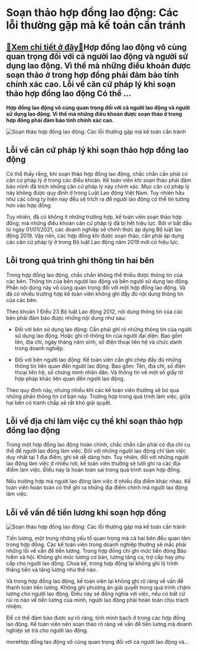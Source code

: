 Soạn thảo hợp đồng lao động: Các lỗi thường gặp mà kế toán cần tránh
====================================================================

[:gift:Xem chi tiết ở đây:gift:](https://hddtvn.com/soan-thao-hop-dong-lao-dong-cac-loi-thuong-gap-ma-ke-toan-can-tranh/)Hợp đồng lao động vô cùng quan trọng đối với cả người lao động và người sử dụng lao động. Vì thế mà những điều khoản được soạn thảo ở trong hợp đồng phải đảm bảo tính chính xác cao. Lỗi về căn cứ pháp lý khi soạn thảo hợp đồng lao động Có thể …
----------------------------------------------------------------------------------------------------------------------------------------------------------------------------------------------------------------------------------------------------

**Hợp đồng lao động vô cùng quan trọng đối với cả người lao động và người sử dụng lao động. Vì thế mà những điều khoản được soạn thảo ở trong hợp đồng phải đảm bảo tính chính xác cao.**


![Soạn thảo hợp đồng lao động: Các lỗi thường gặp mà kế toán cần tránh](https://hddtvn.com/wp-content/uploads/2021/01/signing1414x1414.jpg)


Lỗi về căn cứ pháp lý khi soạn thảo hợp đồng lao động
-----------------------------------------------------


Có thể thấy rằng, khi soạn thảo hợp đồng lao động, chắc chắn cần phải có căn cứ pháp lý ở trong các điều khoản. Kế toán viên khi soạn thảo phải đảm bảo mình đã trích những căn cứ pháp lý này chính xác. Mục căn cứ pháp lý này không được quy định ở trong Luật Lao động Việt Nam. Tuy nhiên hầu như các công ty hiện nay đều sẽ trích ra để người lao động có thể tin tưởng hơn vào hợp đồng.


Tuy nhiên, đã có không ít những trường hợp, kế toán viên soạn thảo hợp đồng, mà những điều khoản căn cứ pháp lý đã bị hết hiệu lực. Bởi vì bắt đầu từ ngày 01/01/2021, các doanh nghiệp sẽ chính thức áp dụng Bộ luật lao động 2019. Vậy nên, các hợp đồng khi được soạn thảo, cần phải áp dụng các căn cứ pháp lý ở trong Bộ luật Lao động năm 2019 mới có hiệu lực.


Lỗi trong quá trình ghi thông tin hai bên
-----------------------------------------


Trong hợp đồng lao động, chắc chắn không thể thiếu được thông tin của các bên. Thông tin của bên người lao động và bên người sử dụng lao động. Phần nội dung này vô cùng quan trọng đối với một hợp đồng lao động. Và đã có nhiều trường hợp kế toán viên không ghi đầy đủ nội dung thông tin của các bên.


Theo khoản 1 Điều 23 Bộ luật Lao động 2012, nội dung thông tin của các bên phải đảm bảo được những nội dung như sau:




* Đối với bên sử dụng lao động: Cần phải ghĩ rõ những thông tin cùa người sử dụng lao động. Hoặc ghi rõ thông tin của người đại diện. Bao gồm tên, địa chỉ, ngày tháng năm sinh, số điện thoại liên hệ và chức danh trong doanh nghiệp.

* Đối với bên người lao động: Kế toán viên cần ghi chép đầy đủ những thông tin liên quan đến người lao động. Bao gồm: Tên, địa chỉ, số điện thoại liên hệ, số chứng minh nhân dân. Và thông tin về một số giấy tờ hợp pháp khác liên quan đến người lao động.



Theo quy định này, nhưng nhiều khi các kế toán viên thường sẽ bỏ qua những phần thông tin cơ bản này. Trường hợp trong quá trình làm việc, giữa hai bên có tranh chấp sẽ rất khó giải quyết.


Lỗi về địa chỉ làm việc cụ thể khi soạn thảo hợp đồng lao động
--------------------------------------------------------------


Trong một hợp đồng lao động hoàn chỉnh, chắc chắn cần phải có địa chỉ cụ thể để người lao động làm việc. Đối với những người lao động chỉ làm việc duy nhất tại 1 địa điểm, ghi sẽ dễ dàng hơn. Tuy nhiên, đối với những người lao động làm việc ở nhiều nơi, kế toán viên thường sẽ lười ghi ra các địa điểm làm việc. Điều này là hoàn toàn sai trong quá trình soạn hợp đồng.


Nếu trường hợp mà người lao động làm việc ở nhiều địa điểm khác nhau. Kế toán viên hoàn toàn có thể ghi ra những địa điểm chính mà người lao động làm việc.


Lỗi về vấn đề tiền lương khi soạn hợp đồng
------------------------------------------


![Soạn thảo hợp đồng lao động: Các lỗi thường gặp mà kế toán cần tránh](https://hddtvn.com/wp-content/uploads/2021/01/5cb46f5c418ea_o_full.jpg)


Tiền lương, một trong những yếu tố quan trọng mà cả hai bên đều quan tâm trong hợp đồng. Các kế toán viên trong doanh nghiệp thường sẽ mắc phải những lỗi về vấn đề tiền lương. Trong hợp đồng chỉ ghi mức tiền đóng Bảo hiểm xã hội. Không ghi mức lương cơ bản, lương tăng ca, trợ cấp hay phụ cấp cho người lao động. Chưa kể, trong hợp đồng lại không ghi lộ trình thăng tiến và tăng lương như thế nào.


Và trong hợp đồng lao động, kế toán viên lại không ghi rõ ràng về vấn đề thanh toán tiền lương. Không ghi phương án giải quyết trong quá trình chậm lương cho người lao động. Điều này sẽ đồng nghĩa với việc, nếu có bất cứ rủi ro nào về tiền lương của mình, người lao động phải hoàn toàn chịu trách nhiệm.


Để có thể đảm bảo được sự rõ ràng, tính minh bạch ở trong các hợp đồng lao động. Kế toán viên nên soạn thảo rõ ràng về vấn đề tiền lương mà doanh nghiệp sẽ trả cho người lao động.


moreHợp đồng lao động vô cùng quan trọng đối với cả người lao động và…

